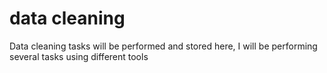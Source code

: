 # data cleaning
 Data cleaning tasks will be performed and stored here, I will be performing several tasks using different tools
